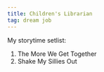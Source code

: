 ```yaml
---
title: Children's Librarian
tag: dream job
---
```


My storytime setlist:

1. The More We Get Together
1. Shake My Sillies Out
